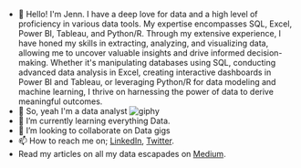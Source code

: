 - 👋 
Hello! I'm Jenn.
I have a deep love for data and a high level of proficiency in various data tools. My expertise encompasses SQL, Excel, Power BI, Tableau, and Python/R. Through my extensive experience, I have honed my skills in extracting, analyzing, and visualizing data, allowing me to uncover valuable insights and drive informed decision-making. Whether it's manipulating databases using SQL, conducting advanced data analysis in Excel, creating interactive dashboards in Power BI and Tableau, or leveraging Python/R for data modeling and machine learning, I thrive on harnessing the power of data to derive meaningful outcomes.
- 👀   So, yeah I'm a data analyst
 ![giphy](https://github.com/Jennie4Data/Jennie4Data/assets/113417789/0f650598-5f34-4368-8309-4e6876b48251)
- 🌱 I’m currently learning everything Data.
- 💞️ I’m looking to collaborate on Data gigs
- 📫 How to reach me on; [LinkedIn](https://www.linkedin.com/in/jennifer-okeke-20a677187/), [Twitter](https://twitter.com/jenni__eee).
- Read my articles on all my data escapades on [Medium](https://medium.com/@okekejennifer03).

<!---
Jennie4Data/Jennie4Data is a ✨ special ✨ repository because its `README.md` (this file) appears on your GitHub profile.
You can click the Preview link to take a look at your changes.
--->
